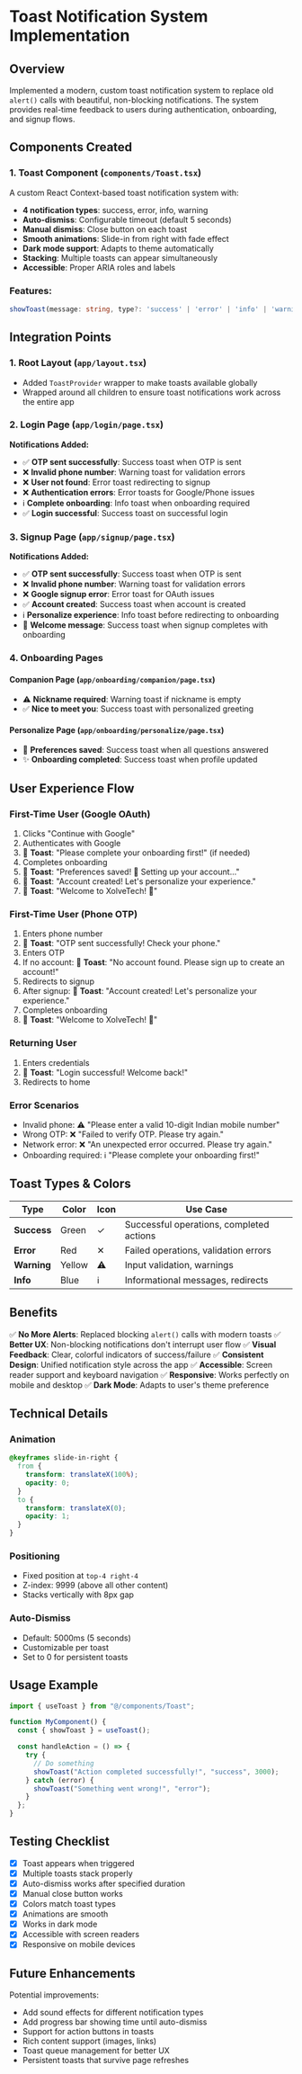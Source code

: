 # Toast Notification System Implementation

## Overview

Implemented a modern, custom toast notification system to replace old `alert()` calls with beautiful, non-blocking notifications. The system provides real-time feedback to users during authentication, onboarding, and signup flows.

## Components Created

### 1. Toast Component (`components/Toast.tsx`)

A custom React Context-based toast notification system with:

- **4 notification types**: success, error, info, warning
- **Auto-dismiss**: Configurable timeout (default 5 seconds)
- **Manual dismiss**: Close button on each toast
- **Smooth animations**: Slide-in from right with fade effect
- **Dark mode support**: Adapts to theme automatically
- **Stacking**: Multiple toasts can appear simultaneously
- **Accessible**: Proper ARIA roles and labels

### Features:

```typescript
showToast(message: string, type?: 'success' | 'error' | 'info' | 'warning', duration?: number)
```

## Integration Points

### 1. Root Layout (`app/layout.tsx`)

- Added `ToastProvider` wrapper to make toasts available globally
- Wrapped around all children to ensure toast notifications work across the entire app

### 2. Login Page (`app/login/page.tsx`)

**Notifications Added:**

- ✅ **OTP sent successfully**: Success toast when OTP is sent
- ❌ **Invalid phone number**: Warning toast for validation errors
- ❌ **User not found**: Error toast redirecting to signup
- ❌ **Authentication errors**: Error toasts for Google/Phone issues
- ℹ️ **Complete onboarding**: Info toast when onboarding required
- ✅ **Login successful**: Success toast on successful login

### 3. Signup Page (`app/signup/page.tsx`)

**Notifications Added:**

- ✅ **OTP sent successfully**: Success toast when OTP is sent
- ❌ **Invalid phone number**: Warning toast for validation errors
- ❌ **Google signup error**: Error toast for OAuth issues
- ✅ **Account created**: Success toast when account is created
- ℹ️ **Personalize experience**: Info toast before redirecting to onboarding
- 🎉 **Welcome message**: Success toast when signup completes with onboarding

### 4. Onboarding Pages

#### Companion Page (`app/onboarding/companion/page.tsx`)

- ⚠️ **Nickname required**: Warning toast if nickname is empty
- ✅ **Nice to meet you**: Success toast with personalized greeting

#### Personalize Page (`app/onboarding/personalize/page.tsx`)

- 🎉 **Preferences saved**: Success toast when all questions answered
- ✨ **Onboarding completed**: Success toast when profile updated

## User Experience Flow

### First-Time User (Google OAuth)

1. Clicks "Continue with Google"
2. Authenticates with Google
3. 📢 **Toast**: "Please complete your onboarding first!" (if needed)
4. Completes onboarding
5. 📢 **Toast**: "Preferences saved! 🎉 Setting up your account..."
6. 📢 **Toast**: "Account created! Let's personalize your experience."
7. 📢 **Toast**: "Welcome to XolveTech! 🎉"

### First-Time User (Phone OTP)

1. Enters phone number
2. 📢 **Toast**: "OTP sent successfully! Check your phone."
3. Enters OTP
4. If no account: 📢 **Toast**: "No account found. Please sign up to create an account!"
5. Redirects to signup
6. After signup: 📢 **Toast**: "Account created! Let's personalize your experience."
7. Completes onboarding
8. 📢 **Toast**: "Welcome to XolveTech! 🎉"

### Returning User

1. Enters credentials
2. 📢 **Toast**: "Login successful! Welcome back!"
3. Redirects to home

### Error Scenarios

- Invalid phone: ⚠️ "Please enter a valid 10-digit Indian mobile number"
- Wrong OTP: ❌ "Failed to verify OTP. Please try again."
- Network error: ❌ "An unexpected error occurred. Please try again."
- Onboarding required: ℹ️ "Please complete your onboarding first!"

## Toast Types & Colors

| Type        | Color  | Icon | Use Case                                 |
| ----------- | ------ | ---- | ---------------------------------------- |
| **Success** | Green  | ✓    | Successful operations, completed actions |
| **Error**   | Red    | ✕    | Failed operations, validation errors     |
| **Warning** | Yellow | ⚠    | Input validation, warnings               |
| **Info**    | Blue   | ℹ    | Informational messages, redirects        |

## Benefits

✅ **No More Alerts**: Replaced blocking `alert()` calls with modern toasts
✅ **Better UX**: Non-blocking notifications don't interrupt user flow
✅ **Visual Feedback**: Clear, colorful indicators of success/failure
✅ **Consistent Design**: Unified notification style across the app
✅ **Accessible**: Screen reader support and keyboard navigation
✅ **Responsive**: Works perfectly on mobile and desktop
✅ **Dark Mode**: Adapts to user's theme preference

## Technical Details

### Animation

```css
@keyframes slide-in-right {
  from {
    transform: translateX(100%);
    opacity: 0;
  }
  to {
    transform: translateX(0);
    opacity: 1;
  }
}
```

### Positioning

- Fixed position at `top-4 right-4`
- Z-index: 9999 (above all other content)
- Stacks vertically with 8px gap

### Auto-Dismiss

- Default: 5000ms (5 seconds)
- Customizable per toast
- Set to 0 for persistent toasts

## Usage Example

```typescript
import { useToast } from "@/components/Toast";

function MyComponent() {
  const { showToast } = useToast();

  const handleAction = () => {
    try {
      // Do something
      showToast("Action completed successfully!", "success", 3000);
    } catch (error) {
      showToast("Something went wrong!", "error");
    }
  };
}
```

## Testing Checklist

- [x] Toast appears when triggered
- [x] Multiple toasts stack properly
- [x] Auto-dismiss works after specified duration
- [x] Manual close button works
- [x] Colors match toast types
- [x] Animations are smooth
- [x] Works in dark mode
- [x] Accessible with screen readers
- [x] Responsive on mobile devices

## Future Enhancements

Potential improvements:

- Add sound effects for different notification types
- Add progress bar showing time until auto-dismiss
- Support for action buttons in toasts
- Rich content support (images, links)
- Toast queue management for better UX
- Persistent toasts that survive page refreshes

